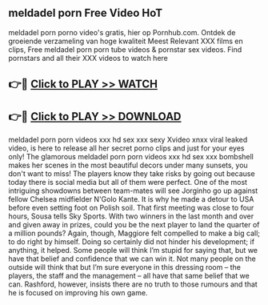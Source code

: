## meldadel porn Free Video HoT 

meldadel porn porno video's gratis, hier op Pornhub.com. Ontdek de groeiende verzameling van hoge kwaliteit Meest Relevant XXX films en clips,
Free meldadel porn porn tube videos & pornstar sex videos. Find pornstars and all their XXX videos to watch here


## 👉🔴 [Click to PLAY >> WATCH](http://us.freeplayer.one?title=meldadel_porn&ref=16D)

## 👉🔴 [Click to PLAY >> DOWNLOAD](http://us.freeplayer.one?title=meldadel_porn&ref=16D)


meldadel porn porn videos xxx hd sex xxx sexy Xvideo xnxx viral leaked video, is here to release all her secret porno clips and just for your eyes only! The glamorous meldadel porn porn videos xxx hd sex xxx bombshell makes her scenes in the most beautiful decors under many sunsets, you don't want to miss! The players know they take risks by going out because today there is social media but all of them were perfect. One of the most intriguing showdowns between team-mates will see Jorginho go up against fellow Chelsea midfielder N'Golo Kante. It is why he made a detour to USA before even setting foot on Polish soil. That first meeting was close to four hours, Sousa tells Sky Sports. With two winners in the last month and over and given away in prizes, could you be the next player to land the quarter of a million pounds? Again, though, Maggiore felt compelled to make a big call; to do right by himself. Doing so certainly did not hinder his development; if anything, it helped. Some people will think I’m stupid for saying that, but we have that belief and confidence that we can win it. Not many people on the outside will think that but I’m sure everyone in this dressing room – the players, the staff and the management – all have that same belief that we can. Rashford, however, insists there are no truth to those rumours and that he is focused on improving his own game.